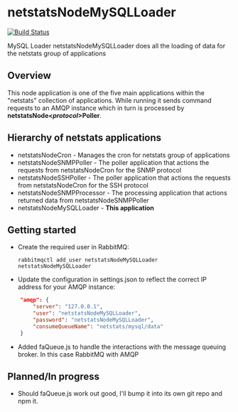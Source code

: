 # netstatsNodeMySQLLoader

[![Build Status](https://travis-ci.org/ThatOneNeji/netstatsNodeMySQLLoader.svg?branch=master)](https://travis-ci.org/ThatOneNeji/netstatsNodeMySQLLoader)

MySQL Loader
netstatsNodeMySQLLoader does all the loading of data for the netstats group of applications

## Overview
This node application is one of the five main applications within the "netstats" collection of applications. While running it sends command requests to an AMQP instance which in turn is processed by **netstatsNode<_protocol_>Poller**.

## Hierarchy of netstats applications
* netstatsNodeCron - Manages the cron for netstats group of applications
* netstatsNodeSNMPPoller - The poller application that actions the requests from netstatsNodeCron for the SNMP protocol
* netstatsNodeSSHPoller - The poller application that actions the requests from netstatsNodeCron for the SSH protocol
* netstatsNodeSNMPProcessor - The processing application that actions returned data from netstatsNodeSNMPPoller
* netstatsNodeMySQLLoader - **This application**

## Getting started
* Create the required user in RabbitMQ:
  ```shell
  rabbitmqctl add_user netstatsNodeMySQLLoader netstatsNodeMySQLLoader
  ```
* Update the configuration in settings.json to reflect the correct IP address for your AMQP instance:
```json
    "amqp": {
        "server": "127.0.0.1",
        "user": "netstatsNodeMySQLLoader",
        "password": "netstatsNodeMySQLLoader",
        "consumeQueueName": "netstats/mysql/data"
    }
```
* Added faQueue.js to handle the interactions with the message queuing broker. In this case RabbitMQ with AMQP

## Planned/In progress 
* Should faQueue.js work out good, I'll bump it into its own git repo and npm it.


